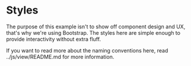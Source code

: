 # Styles

The purpose of this example isn't to show off component design and UX, that's why we're using Bootstrap.  The styles
here are simple enough to provide interactivity without extra fluff.

If you want to read more about the naming conventions here, read ../js/view/README.md for more information.
